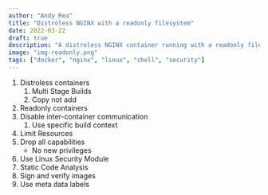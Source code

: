 ```yaml
---
author: "Andy Rea"
title: "Distroless NGINX with a readonly filesystem"
date: 2022-03-22
draft: true
description: "A distroless NGINX container running with a readonly filesystem"
image: "img-readonly.png"
tags: ["docker", "nginx", "linux", "shell", "security"]
---
```


1. Distroless containers
   1. Multi Stage Builds
   2. Copy not add
2. Readonly containers
3. Disable inter-container communication
   1. Use specific build context
4. Limit Resources
5. Drop all capabilities
   - No new privileges
6. Use Linux Security Module
7. Static Code Analysis
8. Sign and verify images
9. Use meta data labels